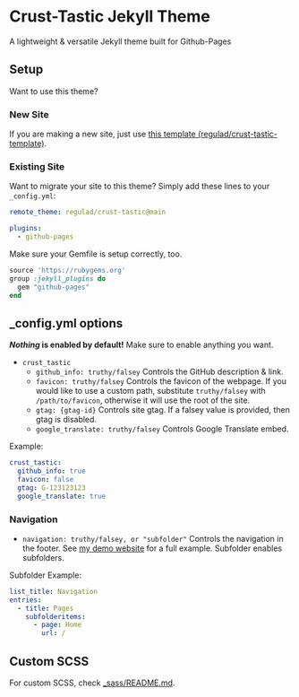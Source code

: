 # Crust-Tastic Jekyll Theme
A lightweight & versatile Jekyll theme built for Github-Pages

## Setup
Want to use this theme?

### New Site
If you are making a new site, just use [this template (regulad/crust-tastic-template)](https://github.com/regulad/crust-tastic-template).

### Existing Site
Want to migrate your site to this theme? Simply add these lines to your `_config.yml`:

```yaml
remote_theme: regulad/crust-tastic@main

plugins:
  - github-pages
```

Make sure your Gemfile is setup correctly, too.

```ruby
source 'https://rubygems.org'
group :jekyll_plugins do
  gem "github-pages"
end
```

## _config.yml options
***Nothing* is enabled by default!** Make sure to enable anything you want.

* `crust_tastic`
  * `github_info: truthy/falsey` Controls the GitHub description & link.
  * `favicon: truthy/falsey` Controls the favicon of the webpage. If you would like to use a custom path, substitute `truthy/falsey` with `/path/to/favicon`, otherwise it will use the root of the site.
  * `gtag: {gtag-id}` Controls site gtag. If a falsey value is provided, then gtag is disabled.
  * `google_translate: truthy/falsey` Controls Google Translate embed.

Example:

```yaml
crust_tastic:
  github_info: true
  favicon: false
  gtag: G-123123123
  google_translate: true
```

### Navigation
* `navigation: truthy/falsey, or "subfolder"` Controls the navigation in the footer. See [my demo website](https://regulad.xyz/crust-tastic/) for a full example. Subfolder enables subfolders.

Subfolder Example:

```yaml
list_title: Navigation
entries:
  - title: Pages
    subfolderitems:
      - page: Home
        url: /
```

## Custom SCSS
For custom SCSS, check [_sass/README.md](https://github.com/regulad/crust-tastic/blob/main/_sass/README.md).
